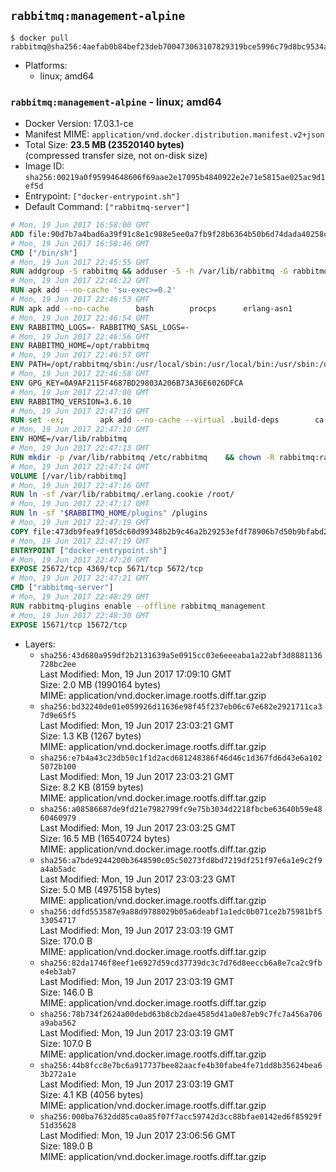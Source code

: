 ## `rabbitmq:management-alpine`

```console
$ docker pull rabbitmq@sha256:4aefab0b84bef23deb700473063107829319bce5996c79d8bc9534aada7e57ee
```

-	Platforms:
	-	linux; amd64

### `rabbitmq:management-alpine` - linux; amd64

-	Docker Version: 17.03.1-ce
-	Manifest MIME: `application/vnd.docker.distribution.manifest.v2+json`
-	Total Size: **23.5 MB (23520140 bytes)**  
	(compressed transfer size, not on-disk size)
-	Image ID: `sha256:00219a0f95994648606f69aae2e17095b4840922e2e71e5815ae025ac9d1ef5d`
-	Entrypoint: `["docker-entrypoint.sh"]`
-	Default Command: `["rabbitmq-server"]`

```dockerfile
# Mon, 19 Jun 2017 16:58:00 GMT
ADD file:90d7b7a4bad6a39f91c8e1c988e5ee0a7fb9f28b6364b50b6d74dada40258cca in / 
# Mon, 19 Jun 2017 16:58:46 GMT
CMD ["/bin/sh"]
# Mon, 19 Jun 2017 22:45:55 GMT
RUN addgroup -S rabbitmq && adduser -S -h /var/lib/rabbitmq -G rabbitmq rabbitmq
# Mon, 19 Jun 2017 22:46:22 GMT
RUN apk add --no-cache 'su-exec>=0.2'
# Mon, 19 Jun 2017 22:46:53 GMT
RUN apk add --no-cache 		bash 		procps 		erlang-asn1 		erlang-hipe 		erlang-crypto 		erlang-eldap 		erlang-inets 		erlang-mnesia 		erlang 		erlang-os-mon 		erlang-public-key 		erlang-sasl 		erlang-ssl 		erlang-syntax-tools 		erlang-xmerl
# Mon, 19 Jun 2017 22:46:54 GMT
ENV RABBITMQ_LOGS=- RABBITMQ_SASL_LOGS=-
# Mon, 19 Jun 2017 22:46:56 GMT
ENV RABBITMQ_HOME=/opt/rabbitmq
# Mon, 19 Jun 2017 22:46:57 GMT
ENV PATH=/opt/rabbitmq/sbin:/usr/local/sbin:/usr/local/bin:/usr/sbin:/usr/bin:/sbin:/bin
# Mon, 19 Jun 2017 22:46:58 GMT
ENV GPG_KEY=0A9AF2115F4687BD29803A206B73A36E6026DFCA
# Mon, 19 Jun 2017 22:47:00 GMT
ENV RABBITMQ_VERSION=3.6.10
# Mon, 19 Jun 2017 22:47:10 GMT
RUN set -ex; 		apk add --no-cache --virtual .build-deps 		ca-certificates 		gnupg 		libressl 		tar 		xz 	; 		wget -O rabbitmq-server.tar.xz "https://www.rabbitmq.com/releases/rabbitmq-server/v${RABBITMQ_VERSION}/rabbitmq-server-generic-unix-${RABBITMQ_VERSION}.tar.xz"; 	wget -O rabbitmq-server.tar.xz.asc "https://www.rabbitmq.com/releases/rabbitmq-server/v${RABBITMQ_VERSION}/rabbitmq-server-generic-unix-${RABBITMQ_VERSION}.tar.xz.asc"; 		export GNUPGHOME="$(mktemp -d)"; 	gpg --keyserver ha.pool.sks-keyservers.net --recv-keys "$GPG_KEY"; 	gpg --batch --verify rabbitmq-server.tar.xz.asc rabbitmq-server.tar.xz; 	rm -rf "$GNUPGHOME" rabbitmq-server.tar.xz.asc; 		mkdir -p "$RABBITMQ_HOME"; 	tar 		--extract 		--verbose 		--file rabbitmq-server.tar.xz 		--directory "$RABBITMQ_HOME" 		--strip-components 1 	; 	rm rabbitmq-server.tar.xz; 		grep -qE '^SYS_PREFIX=\$\{RABBITMQ_HOME\}$' "$RABBITMQ_HOME/sbin/rabbitmq-defaults"; 	sed -ri 's!^(SYS_PREFIX=).*$!\1!g' "$RABBITMQ_HOME/sbin/rabbitmq-defaults"; 	grep -qE '^SYS_PREFIX=$' "$RABBITMQ_HOME/sbin/rabbitmq-defaults"; 		apk del .build-deps
# Mon, 19 Jun 2017 22:47:10 GMT
ENV HOME=/var/lib/rabbitmq
# Mon, 19 Jun 2017 22:47:13 GMT
RUN mkdir -p /var/lib/rabbitmq /etc/rabbitmq 	&& chown -R rabbitmq:rabbitmq /var/lib/rabbitmq /etc/rabbitmq 	&& chmod -R 777 /var/lib/rabbitmq /etc/rabbitmq
# Mon, 19 Jun 2017 22:47:14 GMT
VOLUME [/var/lib/rabbitmq]
# Mon, 19 Jun 2017 22:47:16 GMT
RUN ln -sf /var/lib/rabbitmq/.erlang.cookie /root/
# Mon, 19 Jun 2017 22:47:17 GMT
RUN ln -sf "$RABBITMQ_HOME/plugins" /plugins
# Mon, 19 Jun 2017 22:47:19 GMT
COPY file:473db9fea9f105dc60d99348b2b9c46a2b29253efdf78906b7d50b9bfabd2a92 in /usr/local/bin/ 
# Mon, 19 Jun 2017 22:47:19 GMT
ENTRYPOINT ["docker-entrypoint.sh"]
# Mon, 19 Jun 2017 22:47:20 GMT
EXPOSE 25672/tcp 4369/tcp 5671/tcp 5672/tcp
# Mon, 19 Jun 2017 22:47:21 GMT
CMD ["rabbitmq-server"]
# Mon, 19 Jun 2017 22:48:29 GMT
RUN rabbitmq-plugins enable --offline rabbitmq_management
# Mon, 19 Jun 2017 22:48:30 GMT
EXPOSE 15671/tcp 15672/tcp
```

-	Layers:
	-	`sha256:43d680a959df2b2131639a5e0915cc03e6eeeaba1a22abf3d8881136728bc2ee`  
		Last Modified: Mon, 19 Jun 2017 17:09:10 GMT  
		Size: 2.0 MB (1990164 bytes)  
		MIME: application/vnd.docker.image.rootfs.diff.tar.gzip
	-	`sha256:bd32240de01e059926d11636e98f45f237eb06c67e682e2921711ca37d9e65f5`  
		Last Modified: Mon, 19 Jun 2017 23:03:21 GMT  
		Size: 1.3 KB (1267 bytes)  
		MIME: application/vnd.docker.image.rootfs.diff.tar.gzip
	-	`sha256:e7b4a43c23db50c1f1d2acd681248386f46d46c1d367fd6d43e6a1025072b100`  
		Last Modified: Mon, 19 Jun 2017 23:03:21 GMT  
		Size: 8.2 KB (8159 bytes)  
		MIME: application/vnd.docker.image.rootfs.diff.tar.gzip
	-	`sha256:a08586687de9fd21e7982799fc9e75b3034d2218fbcbe63640b59e4860460979`  
		Last Modified: Mon, 19 Jun 2017 23:03:25 GMT  
		Size: 16.5 MB (16540724 bytes)  
		MIME: application/vnd.docker.image.rootfs.diff.tar.gzip
	-	`sha256:a7bde9244200b3648590c05c50273fd8bd7219df251f97e6a1e9c2f9a4ab5adc`  
		Last Modified: Mon, 19 Jun 2017 23:03:23 GMT  
		Size: 5.0 MB (4975158 bytes)  
		MIME: application/vnd.docker.image.rootfs.diff.tar.gzip
	-	`sha256:ddfd553587e9a88d9788029b05a6deabf1a1edc0b071ce2b75981bf533054717`  
		Last Modified: Mon, 19 Jun 2017 23:03:19 GMT  
		Size: 170.0 B  
		MIME: application/vnd.docker.image.rootfs.diff.tar.gzip
	-	`sha256:82da1746f8eef1e6927d59cd37739dc3c7d76d8eeccb6a8e7ca2c9fbe4eb3ab7`  
		Last Modified: Mon, 19 Jun 2017 23:03:19 GMT  
		Size: 146.0 B  
		MIME: application/vnd.docker.image.rootfs.diff.tar.gzip
	-	`sha256:78b734f2624a00debd63b8cb2dae4585d41a0e87eb9c7fc7a456a706a9aba562`  
		Last Modified: Mon, 19 Jun 2017 23:03:19 GMT  
		Size: 107.0 B  
		MIME: application/vnd.docker.image.rootfs.diff.tar.gzip
	-	`sha256:44b8fcc8e7bc6a917737bee82aacfe4b30fabe4fe71dd8b35624bea63b272a1e`  
		Last Modified: Mon, 19 Jun 2017 23:03:19 GMT  
		Size: 4.1 KB (4056 bytes)  
		MIME: application/vnd.docker.image.rootfs.diff.tar.gzip
	-	`sha256:000ba7632dd85ca0a85f07f7acc59742d3cc88bfae0142ed6f85929f51d35628`  
		Last Modified: Mon, 19 Jun 2017 23:06:56 GMT  
		Size: 189.0 B  
		MIME: application/vnd.docker.image.rootfs.diff.tar.gzip
